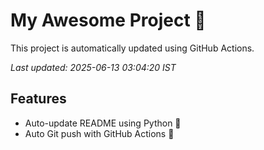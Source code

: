 # My Awesome Project 🚀

This project is automatically updated using GitHub Actions.

_Last updated: 2025-06-13 03:04:20 IST_

## Features
- Auto-update README using Python 🐍
- Auto Git push with GitHub Actions 🤖

